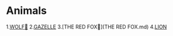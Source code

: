 # Animals
1.[WOLF🐺](WOLF.md)
2.[GAZELLE](GAZELLE.md)
3.[THE RED FOX🦊](THE RED FOX.md)
4.[LION](LION.md)

